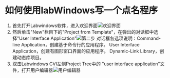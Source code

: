 # 如何使用labWindows写一个点名程序

1.  首先打开Labwindows软件，进入欢迎界面![欢迎界面](../images/work03/huan.png)
2.  然后单击"New"栏目下的"Project from Template"，在弹出的对话框中选择"User Interface Application"![第二步](../images/work03/er.png)              对话框各选项说明：Command-line Application，创建基于命令行的应用程序。                                                       User Interface Application，创建有图形窗口界面的应用程序。                                                 Dynamic-Link Library，创建动态库项目。
3. 双击Labwindows CVI左侧Project Tree中的 "user interface application"文件，打开用户编辑器![用户编辑器](../images/work03/3.png)

